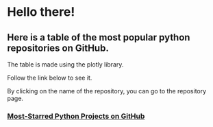 <h1>Hello there!</h1>

<h2>Here is a table of the most popular python repositories on GitHub.</h2>

<p>The table is made using the plotly library.</p>
<p>Follow the link below to see it.</p>
<p>By clicking on the name of the repository, you can go to the repository page.</p>

<h3><a href="https://agmrv.github.io/data-visualization/python_repos.html">Most-Starred Python Projects on GitHub</a></h3>
